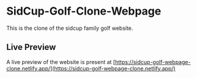 # SidCup-Golf-Clone-Webpage
This is the clone of the sidcup family golf website.

## Live Preview
A live preview of the website is present at [https://sidcup-golf-webpage-clone.netlify.app/](https://sidcup-golf-webpage-clone.netlify.app/)


